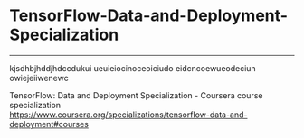 # TensorFlow-Data-and-Deployment-Specialization
*************************************************************

kjsdhbjhddjhdccdukui
ueuieiocinoceoiciudo
eidcncoewueodeciun
owiejeiiwenewc


TensorFlow: Data and Deployment Specialization - Coursera course specialization   
https://www.coursera.org/specializations/tensorflow-data-and-deployment#courses


